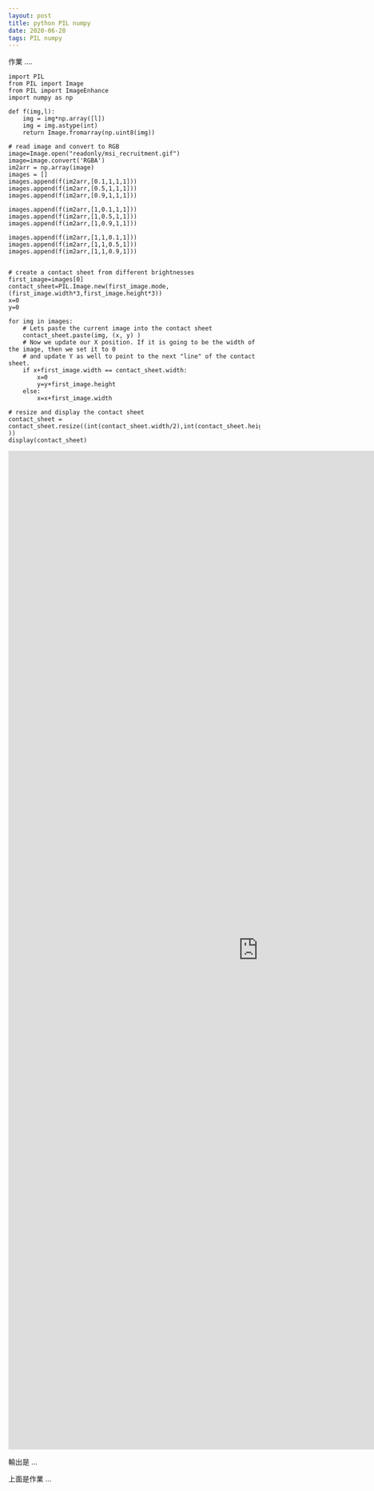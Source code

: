 ```yaml
---
layout: post
title: python PIL numpy 
date: 2020-06-28
tags: PIL numpy 
---
```


作業 ....
```
import PIL
from PIL import Image
from PIL import ImageEnhance
import numpy as np

def f(img,l):
    img = img*np.array([l])
    img = img.astype(int)
    return Image.fromarray(np.uint8(img))

# read image and convert to RGB
image=Image.open("readonly/msi_recruitment.gif")
image=image.convert('RGBA')
im2arr = np.array(image)
images = []
images.append(f(im2arr,[0.1,1,1,1]))
images.append(f(im2arr,[0.5,1,1,1]))
images.append(f(im2arr,[0.9,1,1,1]))

images.append(f(im2arr,[1,0.1,1,1]))
images.append(f(im2arr,[1,0.5,1,1]))
images.append(f(im2arr,[1,0.9,1,1]))

images.append(f(im2arr,[1,1,0.1,1]))
images.append(f(im2arr,[1,1,0.5,1]))
images.append(f(im2arr,[1,1,0.9,1]))


# create a contact sheet from different brightnesses
first_image=images[0]
contact_sheet=PIL.Image.new(first_image.mode, (first_image.width*3,first_image.height*3))
x=0
y=0

for img in images:
    # Lets paste the current image into the contact sheet
    contact_sheet.paste(img, (x, y) )
    # Now we update our X position. If it is going to be the width of the image, then we set it to 0
    # and update Y as well to point to the next "line" of the contact sheet.
    if x+first_image.width == contact_sheet.width:
        x=0
        y=y+first_image.height
    else:
        x=x+first_image.width

# resize and display the contact sheet
contact_sheet = contact_sheet.resize((int(contact_sheet.width/2),int(contact_sheet.height/2) ))
display(contact_sheet)
```
 <iframe src="https://www.echochio.nctu.me/images/pil_assignment_1.html" width="1000px" height="2000px" frameborder="0" scrolling="no"></iframe>

輸出是 ...

<object data="/images/pil_assignment_1.pdf" type="application/pdf" width="100%" height="700px"> 
</object>

上面是作業  ...
